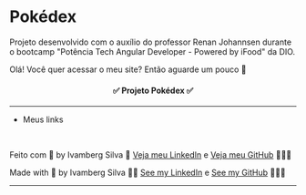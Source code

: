 # Pokédex
Projeto desenvolvido com o auxílio do professor Renan Johannsen durante o bootcamp "Potência Tech Angular Developer - Powered by iFood" da DIO.
<div>Olá! Você quer acessar o meu site? Então aguarde um pouco 💙
<h4 align="center"> ✅ Projeto Pokédex ✅ </h4>
<hr>
<ul> 
 <li>Meus links</li>
</ul>
<br>
<p>Feito com 💙 by Ivamberg Silva 👏 <a href="https://www.linkedin.com/in/ivamberg-silva/" target="_blank">Veja meu LinkedIn</a><span> e </span><a href="https://github.com/IvambergSilva">Veja meu GitHub</a> 👨🏼‍💻</p>
<p>Made with 💙 by Ivamberg Silva 👏🏻 <a href="www.linkedin.com/in/ivamberg-silva/" target="_blank">See my LinkedIn</a><span> e </span><a href="https://github.com/IvambergSilva">See my GitHub</a> 👨🏼‍💻</p>
<hr>
